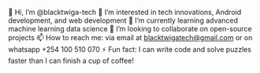 
 👋 Hi, I’m @blacktwiga-tech
👀 I’m interested in tech innovations, Android development, and web development
🌱 I’m currently learning advanced machine learning data science
💞️ I’m looking to collaborate on open-source projects
📫 How to reach me: via email at blacktwigatech@gmail.com or on whatsapp +254 100 510 070
⚡ Fun fact: I can write code and solve puzzles faster than I can finish a cup of coffee!



<!---
blacktwiga-tech/blacktwiga-tech is a ✨ special ✨ repository because its `README.md` (this file) appears on your GitHub profile.
You can click the Preview link to take a look at your changes.
--->
